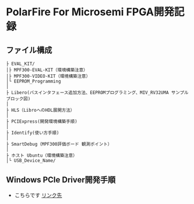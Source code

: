 # PolarFire For Microsemi FPGA開発記録

## ファイル構成
```
├ EVAL_KIT/ 
│├ MPF300-EVAL-KIT（環境構築注意）
│├ MPF300-VIDEO-KIT（環境構築注意）
│└ EEPROM_Programming
│
├ Libero(バスインタフェース追加方法、EEPROMプログラミング、MIV_RV32UMA サンプルブロック図)
│
├ HLS（LibroへのHDL展開方法）
│
├ PCIExpress(開発環境構築手順)
│
├ Identify(使い方手順)
│
├ SmartDebug（MPF300評価ボード 観測ポイント）
│
├ ホスト Ubuntu（環境構築注意）
│└ USB_Device_Name/
```

## Windows PCIe Driver開発手順
* こちらです [リンク先](https://github.com/morishin8838/PolarFire/tree/main/PCIExpress)
    
